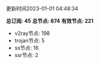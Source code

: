 更新时间2023-01-01 04:48:34

**总订阅: 45**
**总节点: 874**
**有效节点: 221**
- v2ray节点: 198
- trojan节点: 5
- ss节点: 16
- ssr节点: 2
